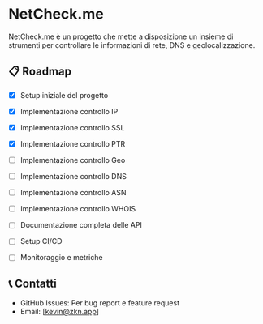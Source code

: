 # NetCheck.me

NetCheck.me è un progetto che mette a disposizione un insieme di strumenti per controllare le informazioni di rete, DNS e geolocalizzazione.

## 📋 Roadmap

- [x] Setup iniziale del progetto
- [x] Implementazione controllo IP 
- [x] Implementazione controllo SSL 
- [x] Implementazione controllo PTR
- [ ] Implementazione controllo Geo
- [ ] Implementazione controllo DNS
- [ ] Implementazione controllo ASN
- [ ] Implementazione controllo WHOIS
- [ ] Documentazione completa delle API
- [ ] Setup CI/CD
- [ ] Monitoraggio e metriche


## 📞 Contatti

- GitHub Issues: Per bug report e feature request
- Email: [kevin@zkn.app]


